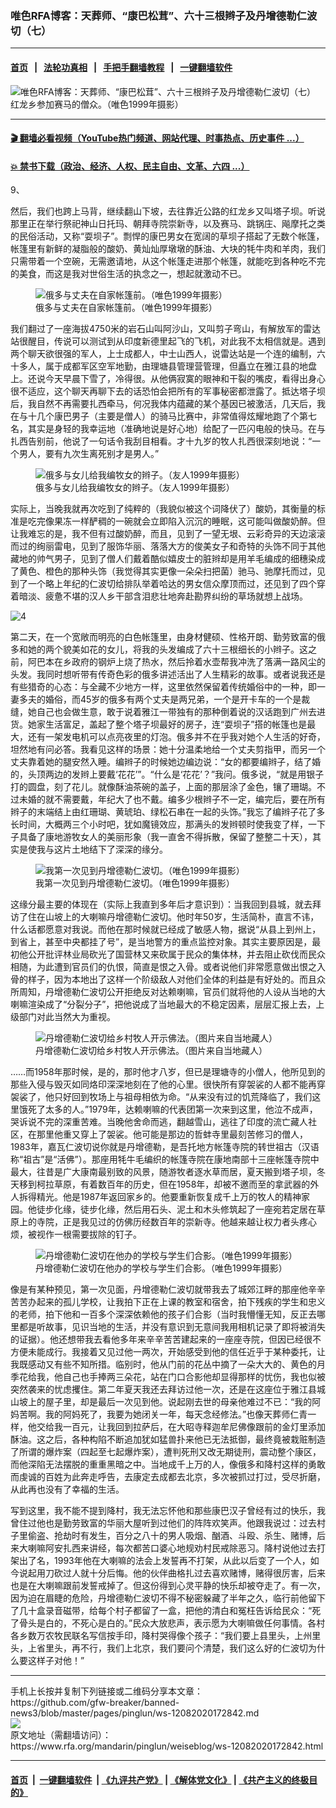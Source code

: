 ### 唯色RFA博客：天葬师、“康巴松茸”、六十三根辫子及丹增德勒仁波切（七）
------------------------

#### [首页](https://github.com/gfw-breaker/banned-news3/blob/master/README.md) &nbsp;&nbsp;|&nbsp;&nbsp; [法轮功真相](https://github.com/begood0513/basic/blob/master/README.md)  &nbsp;&nbsp;|&nbsp;&nbsp; [手把手翻墙教程](https://github.com/gfw-breaker/guides/wiki)  &nbsp;&nbsp;|&nbsp;&nbsp; [一键翻墙软件](https://github.com/gfw-breaker/nogfw/blob/master/README.md)  



<div id="headerimg">
 <img alt="唯色RFA博客：天葬师、“康巴松茸”、六十三根辫子及丹增德勒仁波切（七）" src="https://www.rfa.org/mandarin/pinglun/weiseblog/ws-12082020172842.html/@@images/9b412d67-ac26-425b-9b8d-4cb5d5c0a16d.jpeg" title="唯色RFA博客：天葬师、“康巴松茸”、六十三根辫子及丹增德勒仁波切（七）"/>
 <span class="lead_image_caption">
  红龙乡参加赛马的僧众。（唯色1999年摄影）
 </span>
 <!-- zoomattribute -->
</div>

<hr/>


#### [ 🎬  翻墙必看视频（YouTube热门频道、网站代理、时事热点、历史事件 ...）](https://github.com/gfw-breaker/links/blob/master/banned.md)

#### [ 💥  禁书下载（政治、经济、人权、民主自由、文革、六四 ...）](http://78.141.236.197:10000/bbooks/)

<div id="storytext">
 <div class="sidebar">
 </div>
 <p>
  9、
 </p>
 <p>
  然后，我们也跨上马背，继续翻山下坡，去往靠近公路的红龙乡又叫塔子坝。听说那里正在举行祭祀神山日托玛、朝拜寺院崇新寺，以及赛马、跳锅庄、飚摩托之类的民俗活动，又称“耍坝子”。剽悍的康巴男女在宽阔的草坝子搭起了无数个帐篷，帐篷里有新鲜的凝脂般的酸奶、黄灿灿厚墩墩的酥油、大块的牦牛肉和羊肉，我们只需带着一个空碗，无需邀请地，从这个帐篷走进那个帐篷，就能吃到各种吃不完的美食，而这是我对世俗生活的执念之一，想起就激动不已。
 </p>
 <p>
  <figure class="image-richtext image-inline captioned" style="width:1397px;">
   <img alt="俄多与丈夫在自家帐篷前。（唯色1999年摄影）" src="https://www.rfa.org/mandarin/pinglun/weiseblog/ws-12082020172842.html/7b2c4e037bc7-002.jpg/@@images/ca6aa034-f3e5-460f-8334-6d7e529ec80e.jpeg" title="2"/>
   <figcaption class="image-caption">
    俄多与丈夫在自家帐篷前。（唯色1999年摄影）
   </figcaption>
   <small>
   </small>
  </figure>
 </p>
 <p>
  我们翻过了一座海拔4750米的岩石山叫阿沙山，又叫剪子弯山，有解放军的雷达站很醒目，传说可以测试到从印度新德里起飞的飞机，对此我不太相信就是。遇到两个聊天欲很强的军人，上士成都人，中士山西人，说雷达站是一个连的编制，六十多人，属于成都军区空军地勤，由理塘县管理营管理，但矗立在雅江县的地盘上。还说今天早晨下雪了，冷得很。从他俩寂寞的眼神和干裂的嘴皮，看得出身心很不适应，这个聊天再聊下去的话恐怕会把所有的军事秘密都泄露了。抵达塔子坝后，我自然不再需要扎西牵马，何况我体内蕴藏的某个基因已被激活，几天后，我在与十几个康巴男子（主要是僧人）的骑马比赛中，非常值得炫耀地跑了个第七名，其实是身轻的我幸运地（准确地说是好心地）给配了一匹闪电般的快马。在与扎西告别前，他说了一句话令我刮目相看。才十九岁的牧人扎西很深刻地说：“一个男人，要有九次生离死别才是男人。”
 </p>
 <p>
  <figure class="image-richtext image-inline captioned" style="width:1690px;">
   <img alt="俄多与女儿给我编牧女的辫子。（友人1999年摄影）" src="https://www.rfa.org/mandarin/pinglun/weiseblog/ws-12082020172842.html/7b2c4e037bc7-003.jpeg/@@images/ff489df4-f0b0-455f-9ae3-d351a6496447.jpeg" title="3"/>
   <figcaption class="image-caption">
    俄多与女儿给我编牧女的辫子。（友人1999年摄影）
   </figcaption>
   <small>
   </small>
  </figure>
 </p>
 <p>
  实际上，当晚我就再次吃到了纯粹的（我貌似被这个词降伏了）酸奶，其衡量的标准是吃完像果冻一样酽稠的一碗就会立即陷入沉沉的睡眠，这可能叫做酸奶醉。但让我难忘的是，我不但有过酸奶醉，而且，见到了一望无垠、云彩奇异的天边滚滚而过的绚丽雷电，见到了服饰华丽、落落大方的俊美女子和奇特的头饰不同于其他藏地的帅气男子，见到了僧人们戴着酷似嬉皮士的脏辫却是用羊毛编成的细穗染成了黄色、橙色的那种头饰（我觉得其实更像一朵朵扫把菌）驰马、驰摩托而过，见到了一个略上年纪的仁波切给排队举着哈达的男女信众摩顶而过，还见到了四个穿着暗淡、疲惫不堪的汉人乡干部含泪悲壮地奔赴勘界纠纷的草场就想上战场。
 </p>
 <p>
  <img alt="4" class="image-richtext image-inline captioned" src="https://www.rfa.org/mandarin/pinglun/weiseblog/ws-12082020172842.html/7b2c4e037bc7-004.jpg" title="4"/>
 </p>
 <p>
  第二天，在一个宽敞而明亮的白色帐篷里，由身材健硕、性格开朗、勤劳致富的俄多和她的两个貌美如花的女儿，将我的头发编成了六十三根细长的小辫子。这之前，阿巴本在乡政府的钢炉上烧了热水，然后拎着水壶帮我冲洗了落满一路风尘的头发。我同时想听带有传奇色彩的俄多讲述活出了人生精彩的故事。或者说我还是有些猎奇的心态：与全藏不少地方一样，这里依然保留着传统婚俗中的一种，即一妻多夫的婚俗，而45岁的俄多有两个丈夫是两兄弟，一个是开卡车的一个是裁缝，她自己也会做生意，敢于说着雅江一带独有的那种倒着说的汉话跑到广州去进货。她家生活富足，盖起了整个塔子坝最好的房子，连“耍坝子”搭的帐篷也是最大，还有一架发电机可以点亮夜里的灯泡。俄多并不在乎我对她个人生活的好奇，坦然地有问必答。我看见这样的场景：她十分温柔地给一个丈夫剪指甲，而另一个丈夫靠着她的腿安然入睡。编辫子的时候她边编边说：“女的都要编辫子，结了婚的，头顶两边的发辫上要戴‘花花’”。“什么是‘花花’？”我问。俄多说，“就是用银子打的圆盘，刻了花儿。就像酥油茶碗的盖子，上面的那层涂了金色，镶了珊瑚。不过未婚的就不需要戴，年纪大了也不戴。编多少根辫子不一定，编完后，要在所有辫子的末端结上由红珊瑚、黄琥珀、绿松石串在一起的头饰。”我忘了编辫子花了多长时间，大概两三个小时吧，犹如魔镜效应，那满头的发辫顿时使我变了样，一下子具备了康地游牧女人的美丽形象（我一直舍不得拆散，保留了整整二十天），其实是使我与这片土地结下了深深的缘分。
 </p>
 <p>
  <figure class="image-richtext image-inline captioned" style="width:2048px;">
   <img alt="我第一次见到丹增德勒仁波切。（唯色1999年摄影）" src="https://www.rfa.org/mandarin/pinglun/weiseblog/ws-12082020172842.html/7b2c4e037bc7-0054e39589e5fb752d24ec16ce25207.jpg/@@images/c3f26d4b-3cae-4712-8825-36313e3e0b71.jpeg" title="5"/>
   <figcaption class="image-caption">
    我第一次见到丹增德勒仁波切。（唯色1999年摄影）
   </figcaption>
   <small>
   </small>
  </figure>
 </p>
 <p>
  这缘分最主要的体现在（实际上我直到多年后才意识到）：当我回到县城，就去拜访了住在山坡上的大喇嘛丹增德勒仁波切。他时年50岁，生活简朴，直言不讳，什么话都愿意对我说。而他在那时候就已经成了敏感人物，据说“从县上到州上，到省上，甚至中央都挂了号”，是当地警方的重点监控对象。其实主要原因是，最初他公开批评林业局砍光了国营林又来砍属于民众的集体林，并去阻止砍伐而民众相随，为此遭到官员们的仇恨，简直是恨之入骨。或者说他们非常愿意做出恨之入骨的样子，因为本地出了这样一个阶级敌人对他们全体的利益是有好处的。而且众所周知，丹增德勒仁波切公开拒绝反对达赖喇嘛，官员们就将他的人设从当地的大喇嘛渲染成了“分裂分子”，把他说成了当地最大的不稳定因素，层层汇报上去，上级部门对此当然大为重视。
 </p>
 <p>
  <figure class="image-richtext image-inline captioned" style="width:960px;">
   <img alt="丹增德勒仁波切给乡村牧人开示佛法。（图片来自当地藏人）" src="https://www.rfa.org/mandarin/pinglun/weiseblog/ws-12082020172842.html/7b2c4e037bc7-0064e39589e5fb752d24ec16ce25207.jpg/@@images/ae1f973e-6936-4961-8d01-acf255a11a11.jpeg" title="6"/>
   <figcaption class="image-caption">
    丹增德勒仁波切给乡村牧人开示佛法。（图片来自当地藏人）
   </figcaption>
   <small>
   </small>
  </figure>
 </p>
 <p>
  ……而1958年那时候，是的，那时他才八岁，但已是理塘寺的小僧人，他所见到的那些入侵与毁灭如同烙印深深地刻在了他的心里。很快所有穿袈裟的人都不能再穿袈裟了，他只好回到牧场上与祖母相依为命。“从来没有过的饥荒降临了，我们这里饿死了太多的人。”1979年，达赖喇嘛的代表团第一次来到这里，他泣不成声，哭诉说不完的深重苦难。当晚他舍命而逃，翻越雪山，逃往了印度的流亡藏人社区，在那里他重又穿上了袈裟。他可能是那边的哲蚌寺里最刻苦修习的僧人，1983年，嘉瓦仁波切说你就是丹增德勒，是吾托地方帐篷寺院的转世祖古（汉语称“祖古”是“活佛”）。那座用牦牛毛编织的帐篷寺院在康地南部十三座帐篷寺院中最大，往昔是广大康南最别致的风景，随游牧者逐水草而居，夏天搬到塔子坝，冬天移到柯拉草原，有着数百年的历史，但在1958年，却被不邀而至的拿武器的外人拆得精光。他是1987年返回家乡的。他要重新恢复成千上万的牧人的精神家园。他徒步化缘，徒步化缘，然后用石头、泥土和木头修筑起了一座宛若定居在草原上的寺院，正是我见过的仿佛历经数百年的崇新寺。他越来越让权力者头疼心烦，被视作一根需要拔除的钉子。
 </p>
 <p>
  <figure class="image-richtext image-inline captioned" style="width:2004px;">
   <img alt="丹增德勒仁波切在他办的学校与学生们合影。（唯色1999年摄影）" src="https://www.rfa.org/mandarin/pinglun/weiseblog/ws-12082020172842.html/7b2c4e037bc7-0074e39589e5fb752d24ec16ce25207.jpg/@@images/2fc0d6a7-cb53-4dec-9e20-7aa1a31eb803.jpeg" title="7"/>
   <figcaption class="image-caption">
    丹增德勒仁波切在他办的学校与学生们合影。（唯色1999年摄影）
   </figcaption>
   <small>
   </small>
  </figure>
 </p>
 <p>
  像是有某种预见，第一次见面，丹增德勒仁波切就带我去了城郊江畔的那座他辛辛苦苦办起来的孤儿学校，让我拍下正在上课的教室和宿舍，拍下残疾的学生和忠义的老师，拍下他和一百多个深深依赖他的孩子们合影（当时我懵懂无知，反正去哪里都是听故事，见识当地的生活，并没有意识到无意间我用相机记录了即将被消失的证据）。他还想带我去看他多年来辛辛苦苦建起来的一座座寺院，但因已经很不方便未能成行。我接着又见过他一两次，开始感受到他的信任近乎于某种委托，让我既感动又有些不知所措。临别时，他从门前的花丛中摘了一朵大大的、黄色的月季花给我，他自己也手捧两三朵花，站在门口合影他却显得那样的忧伤，我也似被突然袭来的忧虑攫住。第二年夏天我还去拜访过他一次，还是在这座位于雅江县城山坡上的屋子里，却是最后一次见到他。说起刚去世的母亲他难过不已：“我的阿妈苦啊。我的阿妈死了，我要为她闭关一年，每天念经修法。”也像天葬师仁青一样，他交给我一百元，让我回到拉萨后，在大昭寺释迦牟尼佛像跟前的金灯里添加酥油。这之后，各种构陷不断追加犹如猛兽扑来他已无法抵御，最终竟被栽赃制造了所谓的爆炸案（四起至七起爆炸案），遭判死刑又改无期徒刑，震动整个康区，而他深陷无法摆脱的重重黑暗之中。当地成千上万的人，像俄多和降村这样的勇敢而虔诚的百姓为此奔走呼告，去康定去成都去北京，多次被抓过打过，受尽折磨，从此再也没有了幸福的生活。
 </p>
 <p>
  写到这里，我不能不提到降村，我无法忘怀他和那些康巴汉子曾经有过的快乐，我曾住过他也是勤劳致富的华丽大屋听到过他们的阵阵欢笑声。他跟我说过：过去村子里偷盗、抢劫时有发生，百分之八十的男人吸烟、酗酒、斗殴、杀生、赌博，后来大喇嘛阿安扎西来讲经，每次都苦口婆心地规劝村民戒除恶习。降村说他过去打架出了名，1993年他在大喇嘛的法会上发誓再不打架，从此以后变了一个人，如今说起用刀砍过人就十分后悔。他的伙伴曲格扎过去喜欢赌博，赌得很厉害，后来也是在大喇嘛跟前发誓戒掉了。但这份得到心灵平静的快乐却被夺走了。有一次，因为迫在眉睫的危险，丹增德勒仁波切不得不秘密躲藏了半年之久，临行前他留下了几十盒录音磁带，给每个村子都留了一盒，把他的清白和冤枉告诉给民众：“死了骨头是白的，不死心是白的。”民众大放悲声，表示愿为大喇嘛做任何事情。各村各乡数万农牧民联名写信按手印，降村哭得像个孩子：“我们要上县里头，上州里头，上省里头，再不行，我们上北京，我们要问个清楚，我们这么好的仁波切为什么要这样子对他！”
 </p>
</div>

<hr/>
手机上长按并复制下列链接或二维码分享本文章：<br/>
https://github.com/gfw-breaker/banned-news3/blob/master/pages/pinglun/ws-12082020172842.md <br/>
<a href='https://github.com/gfw-breaker/banned-news3/blob/master/pages/pinglun/ws-12082020172842.md'><img src='https://github.com/gfw-breaker/banned-news3/blob/master/pages/pinglun/ws-12082020172842.md.png'/></a> <br/>
原文地址（需翻墙访问）：https://www.rfa.org/mandarin/pinglun/weiseblog/ws-12082020172842.html


------------------------
#### [首页](https://github.com/gfw-breaker/banned-news3/blob/master/README.md) &nbsp;|&nbsp; [一键翻墙软件](https://github.com/gfw-breaker/nogfw/blob/master/README.md) &nbsp;| [《九评共产党》](https://github.com/gfw-breaker/9ping.md/blob/master/README.md#九评之一评共产党是什么) | [《解体党文化》](https://github.com/gfw-breaker/jtdwh.md/blob/master/README.md) | [《共产主义的终极目的》](https://github.com/gfw-breaker/gczydzjmd.md/blob/master/README.md)


<img src='http://gfw-breaker.win/banned-news3/pages/pinglun/ws-12082020172842.md' width='0px' height='0px'/>